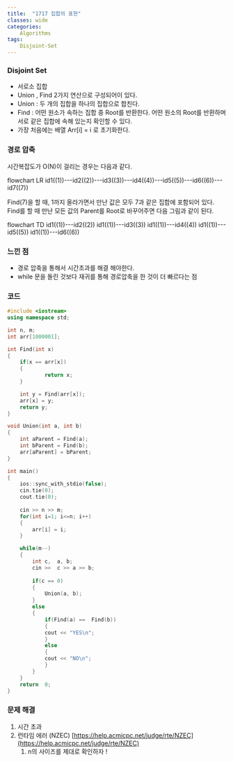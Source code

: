 ```yaml
---
title:  "1717 집합의 표현"
classes: wide
categories:
    Algorithms
tags:
    Disjoint-Set
---
```

### Disjoint Set

- 서로소 집합
- Union , Find 2가지 연산으로 구성되어이 있다.
- Union : 두 개의 집합을 하나의 집합으로 합친다.
- Find : 어떤 원소가 속하는 집합 중 Root를 반환한다. 어떤 원소의 Root를 반환하며 서로 같은 집합에 속해 있는지 확인할 수 있다.
- 가장 처음에는 배열 Arr[i] = i 로 초기화한다.

### 경로 압축

시간복잡도가 O(N)이 걸리는 경우는 다음과 같다.

<div class="mermaid"> 
flowchart LR
id1((1))---id2((2))---id3((3))---id4((4))---id5((5))---id6((6))---id7((7))
</div>

Find(7)을 할 때, 1까지 올라가면서 만난 값은 모두 7과 같은 집합에 포함되어 있다. Find를 할 때 만난 모든 값의 Parent를 Root로 바꾸어주면 다음 그림과 같이 된다.

<div class="mermaid"> 
flowchart TD
id1((1))---id2((2))
id1((1))---id3((3))
id1((1))---id4((4))
id1((1))---id5((5))
id1((1))---id6((6))
</div>

### 느낀 점

- 경로 압축을 통해서 시간초과를 해결 해야한다.
- while 문을 돌린 것보다 재귀를 통해 경로압축을 한 것이 더 빠르다는 점

### 코드

```c++
#include <iostream>
using namespace std;

int n, m;
int arr[1000001];

int Find(int x)
{
    if(x == arr[x])
    {
            return x;
    }

    int y = Find(arr[x]);
    arr[x] = y;
    return y;
}

void Union(int a, int b)
{
    int aParent = Find(a);
    int bParent = Find(b);
    arr[aParent] = bParent;
}

int main()
{
    ios::sync_with_stdio(false);
    cin.tie(0);
    cout.tie(0);
    
    cin >> n >> m;
    for(int i=1; i<=n; i++)
    {
        arr[i] = i;
    }

    while(m--)
    {
        int c,  a, b;
        cin >>  c >> a >> b;
    
        if(c == 0)
        {
            Union(a, b);
        }
        else
        {
            if(Find(a) ==  Find(b))
            {
            cout << "YES\n";
            }
            else
            {
            cout << "NO\n";
            }
        }
    }
    return  0;
}
```

### 문제 해결

1. 시간 초과
2. 런타임 에러 (NZEC) [https://help.acmicpc.net/judge/rte/NZEC](https://help.acmicpc.net/judge/rte/NZEC)
    1. n의 사이즈를 제대로 확인하자 !